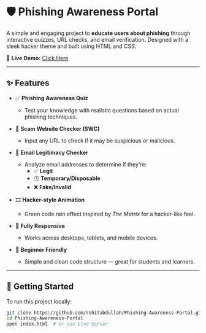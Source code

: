 # 🛡️ Phishing Awareness Portal

A simple and engaging project to **educate users about phishing** through interactive quizzes, URL checks, and email verification. Designed with a sleek hacker theme and built using HTML and CSS.

🔗 **Live Demo:** [Click Here](https://rohitabdullah.github.io/Phishing-Awareness-Portal/)

---

## ✨ Features

- ✅ **Phishing Awareness Quiz**
  - Test your knowledge with realistic questions based on actual phishing techniques.

- 🔗 **Scam Website Checker (SWC)**
  - Input any URL to check if it may be suspicious or malicious.

- 📧 **Email Legitimacy Checker**
  - Analyze email addresses to determine if they're:
    - ✅ **Legit**
    - 🕓 **Temporary/Disposable**
    - ❌ **Fake/Invalid**

- 🎞️ **Hacker-style Animation**
  - Green code rain effect inspired by _The Matrix_ for a hacker-like feel.

- 📱 **Fully Responsive**
  - Works across desktops, tablets, and mobile devices.

- 🎯 **Beginner Friendly**
  - Simple and clean code structure — great for students and learners.

---

## 🚀 Getting Started

To run this project locally:

```bash
git clone https://github.com/rohitabdullah/Phishing-Awareness-Portal.git
cd Phishing-Awareness-Portal
open index.html  # or use Live Server
